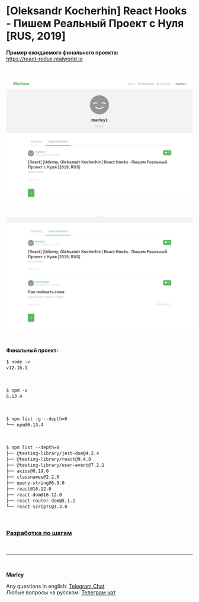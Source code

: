 # [Oleksandr Kocherhin] React Hooks - Пишем Реальный Проект с Нуля [RUS, 2019]

**Пример ожидаемого финального проекта:**  
https://react-redux.realworld.io

<br/>

![Application](/img/pic-17.png?raw=true)

<br/>

![Application](/img/pic-18.png?raw=true)

<br/>

**Финальный проект:**

    $ node -v
    v12.16.1

<br/>

    $ npm -v
    6.13.4

<br/>

    $ npm list -g --depth=0
    └── npm@6.13.4

<br/>

    $ npm list --depth=0
    ├── @testing-library/jest-dom@4.2.4
    ├── @testing-library/react@9.4.0
    ├── @testing-library/user-event@7.2.1
    ├── axios@0.19.0
    ├── classnames@2.2.6
    ├── query-string@6.9.0
    ├── react@16.12.0
    ├── react-dom@16.12.0
    ├── react-router-dom@5.1.2
    └── react-scripts@3.3.0


<br/>

### [Разработка по шагам](./Development.md)

<br/>

---

<br/>

**Marley**

Any questions in english: <a href="https://jsdev.org/chat/">Telegram Chat</a>  
Любые вопросы на русском: <a href="https://jsdev.ru/chat/">Телеграм чат</a>
